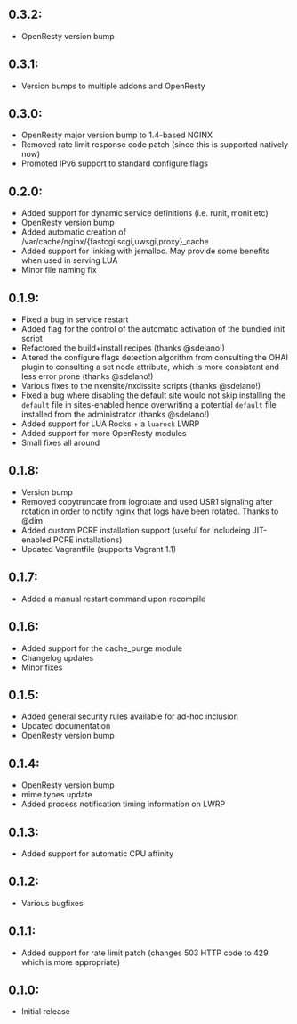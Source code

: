 ## 0.3.2:

* OpenResty version bump

## 0.3.1:

* Version bumps to multiple addons and OpenResty

## 0.3.0:

* OpenResty major version bump to 1.4-based NGINX
* Removed rate limit response code patch (since this is supported natively now)
* Promoted IPv6 support to standard configure flags

## 0.2.0:

* Added support for dynamic service definitions (i.e. runit, monit etc)
* OpenResty version bump
* Added automatic creation of /var/cache/nginx/{fastcgi,scgi,uwsgi,proxy}_cache
* Added support for linking with jemalloc. May provide some benefits when used in serving LUA
* Minor file naming fix

## 0.1.9:

* Fixed a bug in service restart
* Added flag for the control of the automatic activation of the bundled init script
* Refactored the build+install recipes (thanks @sdelano!)
* Altered the configure flags detection algorithm from consulting the OHAI plugin to
  consulting a set node attribute, which is more consistent and less error prone (thanks @sdelano!)
* Various fixes to the nxensite/nxdissite scripts (thanks @sdelano!)
* Fixed a bug where disabling the default site would not skip installing the `default` file in sites-enabled
  hence overwriting a potential `default` file installed from the administrator (thanks @sdelano!)
* Added support for LUA Rocks + a `luarock` LWRP
* Added support for more OpenResty modules
* Small fixes all around

## 0.1.8:

* Version bump
* Removed copytruncate from logrotate and used USR1 signaling
  after rotation in order to notify nginx that logs have been rotated. Thanks to @dim
* Added custom PCRE installation support (useful for includeing JIT-enabled PCRE installations)
* Updated Vagrantfile (supports Vagrant 1.1)

## 0.1.7:

* Added a manual restart command upon recompile

## 0.1.6:

* Added support for the cache_purge module
* Changelog updates
* Minor fixes

## 0.1.5:

* Added general security rules available for ad-hoc inclusion
* Updated documentation
* OpenResty version bump

## 0.1.4:

* OpenResty version bump
* mime.types update
* Added process notification timing information on LWRP

## 0.1.3:

* Added support for automatic CPU affinity

## 0.1.2:

* Various bugfixes

## 0.1.1:

* Added support for rate limit patch (changes 503 HTTP code to 429 which is more appropriate)

## 0.1.0:

* Initial release
